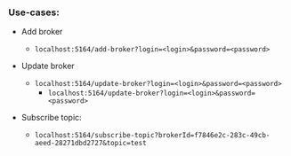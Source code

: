 
### Use-cases:
* Add broker  
  * `localhost:5164/add-broker?login=<login>&password=<password>`  

* Update broker
  * `localhost:5164/update-broker?login=<login>&password=<password>`
    * `localhost:5164/update-broker?login=<login>&password=<password>`
  
* Subscribe topic:  
  * `localhost:5164/subscribe-topic?brokerId=f7846e2c-283c-49cb-aeed-28271dbd2727&topic=test`
